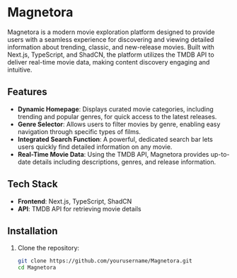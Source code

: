 # Magnetora

Magnetora is a modern movie exploration platform designed to provide users with a seamless experience for discovering and viewing detailed information about trending, classic, and new-release movies. Built with Next.js, TypeScript, and ShadCN, the platform utilizes the TMDB API to deliver real-time movie data, making content discovery engaging and intuitive.

## Features

- **Dynamic Homepage**: Displays curated movie categories, including trending and popular genres, for quick access to the latest releases.
- **Genre Selector**: Allows users to filter movies by genre, enabling easy navigation through specific types of films.
- **Integrated Search Function**: A powerful, dedicated search bar lets users quickly find detailed information on any movie.
- **Real-Time Movie Data**: Using the TMDB API, Magnetora provides up-to-date details including descriptions, genres, and release information.

## Tech Stack

- **Frontend**: Next.js, TypeScript, ShadCN
- **API**: TMDB API for retrieving movie details

## Installation

1. Clone the repository:
   ```bash
   git clone https://github.com/yourusername/Magnetora.git
   cd Magnetora
